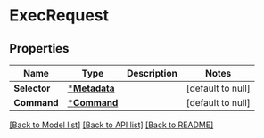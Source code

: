 # ExecRequest

## Properties
Name | Type | Description | Notes
------------ | ------------- | ------------- | -------------
**Selector** | [***Metadata**](Metadata.md) |  | [default to null]
**Command** | [***Command**](Command.md) |  | [default to null]

[[Back to Model list]](../README.md#documentation-for-models) [[Back to API list]](../README.md#documentation-for-api-endpoints) [[Back to README]](../README.md)


